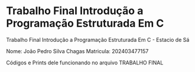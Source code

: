 # Trabalho Final Introdução a Programação Estruturada Em C
Trabalho Final Introdução a Programação Estruturada Em C - Estacio de Sá

Nome: João Pedro Silva Chagas
Matricula: 202403477157

Códigos e Prints dele funcionando no arquivo TRABALHO FINAL
